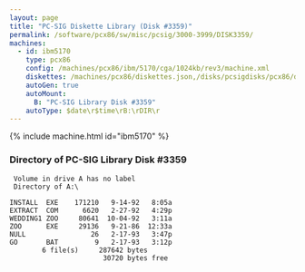 ```yaml
---
layout: page
title: "PC-SIG Diskette Library (Disk #3359)"
permalink: /software/pcx86/sw/misc/pcsig/3000-3999/DISK3359/
machines:
  - id: ibm5170
    type: pcx86
    config: /machines/pcx86/ibm/5170/cga/1024kb/rev3/machine.xml
    diskettes: /machines/pcx86/diskettes.json,/disks/pcsigdisks/pcx86/diskettes.json
    autoGen: true
    autoMount:
      B: "PC-SIG Library Disk #3359"
    autoType: $date\r$time\rB:\rDIR\r
---
```


{% include machine.html id="ibm5170" %}

### Directory of PC-SIG Library Disk #3359

     Volume in drive A has no label
     Directory of A:\

    INSTALL  EXE    171210   9-14-92   8:05a
    EXTRACT  COM      6620   2-27-92   4:29p
    WEDDING1 ZOO     80641  10-04-92   3:11a
    ZOO      EXE     29136   9-21-86  12:33a
    NULL                26   2-17-93   3:47p
    GO       BAT         9   2-17-93   3:12p
            6 file(s)     287642 bytes
                           30720 bytes free
